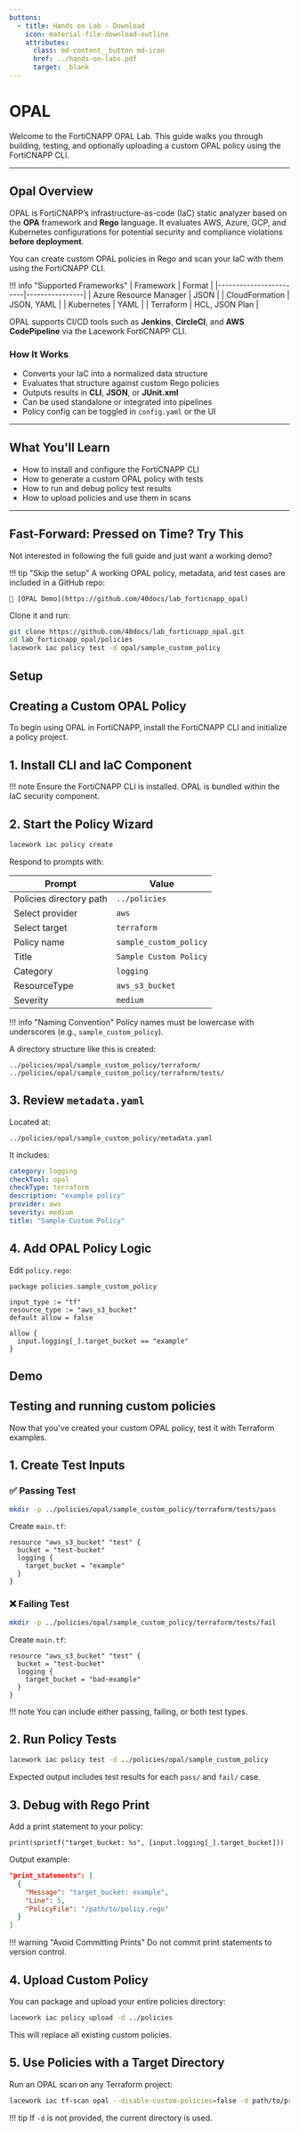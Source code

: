 ```yaml
---
buttons:
  - title: Hands on Lab - Download
    icon: material-file-download-outline
    attributes:
      class: md-content__button md-icon
      href: ../hands-on-labs.pdf
      target: _blank
---
```


# OPAL

Welcome to the FortiCNAPP OPAL Lab. This guide walks you through building, testing, and optionally uploading a custom OPAL policy using the FortiCNAPP CLI.

---

## Opal Overview

OPAL is FortiCNAPP’s infrastructure-as-code (IaC) static analyzer based on the **OPA** framework and **Rego** language. It evaluates AWS, Azure, GCP, and Kubernetes configurations for potential security and compliance violations **before deployment**.

You can create custom OPAL policies in Rego and scan your IaC with them using the FortiCNAPP CLI.

!!! info "Supported Frameworks"
    | Framework              | Format         |
    |------------------------|----------------|
    | Azure Resource Manager | JSON           |
    | CloudFormation         | JSON, YAML     |
    | Kubernetes             | YAML           |
    | Terraform              | HCL, JSON Plan |

OPAL supports CI/CD tools such as **Jenkins**, **CircleCI**, and **AWS CodePipeline** via the Lacework FortiCNAPP CLI.

### How It Works

- Converts your IaC into a normalized data structure
- Evaluates that structure against custom Rego policies
- Outputs results in **CLI**, **JSON**, or **JUnit.xml**
- Can be used standalone or integrated into pipelines
- Policy config can be toggled in `config.yaml` or the UI

---

## What You'll Learn

- How to install and configure the FortiCNAPP CLI
- How to generate a custom OPAL policy with tests
- How to run and debug policy test results
- How to upload policies and use them in scans

---

## Fast-Forward: Pressed on Time? Try This

Not interested in following the full guide and just want a working demo?

!!! tip "Skip the setup"
    A working OPAL policy, metadata, and test cases are included in a GitHub repo:

    🔗 [OPAL Demo](https://github.com/40docs/lab_forticnapp_opal)

Clone it and run:

```bash
git clone https://github.com/40docs/lab_forticnapp_opal.git
cd lab_forticnapp_opal/policies
lacework iac policy test -d opal/sample_custom_policy
```

## Setup

## Creating a Custom OPAL Policy

To begin using OPAL in FortiCNAPP, install the FortiCNAPP CLI and initialize a policy project.

## 1. Install CLI and IaC Component

!!! note
    Ensure the FortiCNAPP CLI is installed. OPAL is bundled within the IaC security component.

## 2. Start the Policy Wizard

```bash
lacework iac policy create
```

Respond to prompts with:

| Prompt                  | Value                  |
|------------------------|------------------------|
| Policies directory path | `../policies`         |
| Select provider        | `aws`                  |
| Select target          | `terraform`            |
| Policy name            | `sample_custom_policy` |
| Title                  | `Sample Custom Policy` |
| Category               | `logging`              |
| ResourceType           | `aws_s3_bucket`        |
| Severity               | `medium`               |

!!! info "Naming Convention"
    Policy names must be lowercase with underscores (e.g., `sample_custom_policy`).

A directory structure like this is created:

```text
../policies/opal/sample_custom_policy/terraform/
../policies/opal/sample_custom_policy/terraform/tests/
```

## 3. Review `metadata.yaml`

Located at:

```text
../policies/opal/sample_custom_policy/metadata.yaml
```

It includes:

```yaml
category: logging
checkTool: opal
checkType: terraform
description: "example policy"
provider: aws
severity: medium
title: "Sample Custom Policy"
```

## 4. Add OPAL Policy Logic

Edit `policy.rego`:

```rego
package policies.sample_custom_policy

input_type := "tf"
resource_type := "aws_s3_bucket"
default allow = false

allow {
  input.logging[_].target_bucket == "example"
}
```

## Demo

## Testing and running custom policies

Now that you've created your custom OPAL policy, test it with Terraform examples.

## 1. Create Test Inputs

### ✅ Passing Test

```bash
mkdir -p ../policies/opal/sample_custom_policy/terraform/tests/pass
```

Create `main.tf`:

```hcl
resource "aws_s3_bucket" "test" {
  bucket = "test-bucket"
  logging {
    target_bucket = "example"
  }
}
```

### ❌ Failing Test

```bash
mkdir -p ../policies/opal/sample_custom_policy/terraform/tests/fail
```

Create `main.tf`:

```hcl
resource "aws_s3_bucket" "test" {
  bucket = "test-bucket"
  logging {
    target_bucket = "bad-example"
  }
}
```

!!! note
    You can include either passing, failing, or both test types.

## 2. Run Policy Tests

```bash
lacework iac policy test -d ../policies/opal/sample_custom_policy
```

Expected output includes test results for each `pass/` and `fail/` case.

## 3. Debug with Rego Print

Add a print statement to your policy:

```rego
print(sprintf("target_bucket: %s", [input.logging[_].target_bucket]))
```

Output example:

```json
"print_statements": [
  {
    "Message": "target_bucket: example",
    "Line": 5,
    "PolicyFile": "/path/to/policy.rego"
  }
]
```

!!! warning "Avoid Committing Prints"
    Do not commit print statements to version control.

## 4. Upload Custom Policy

You can package and upload your entire policies directory:

```bash
lacework iac policy upload -d ../policies
```

This will replace all existing custom policies.

## 5. Use Policies with a Target Directory

Run an OPAL scan on any Terraform project:

```bash
lacework iac tf-scan opal --disable-custom-policies=false -d path/to/project
```

!!! tip
    If `-d` is not provided, the current directory is used.
